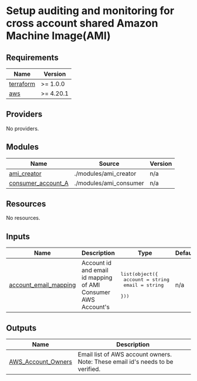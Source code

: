 # Setup auditing and monitoring for cross account shared Amazon Machine Image(AMI)
## Requirements

| Name | Version |
|------|---------|
| <a name="requirement_terraform"></a> [terraform](#requirement\_terraform) | >= 1.0.0 |
| <a name="requirement_aws"></a> [aws](#requirement\_aws) | >= 4.20.1 |

## Providers

No providers.

## Modules

| Name | Source | Version |
|------|--------|---------|
| <a name="module_ami_creator"></a> [ami\_creator](#module\_ami\_creator) | ./modules/ami_creator | n/a |
| <a name="module_consumer_account_A"></a> [consumer\_account\_A](#module\_consumer\_account\_A) | ./modules/ami_consumer | n/a |

## Resources

No resources.

## Inputs

| Name | Description | Type | Default | Required |
|------|-------------|------|---------|:--------:|
| <a name="input_account_email_mapping"></a> [account\_email\_mapping](#input\_account\_email\_mapping) | Account id and email id mapping of AMI Consumer AWS Account's | <pre>list(object({<br>    account = string<br>    email   = string<br>  }))</pre> | n/a | yes |

## Outputs

| Name | Description |
|------|-------------|
| <a name="output_AWS_Account_Owners"></a> [AWS\_Account\_Owners](#output\_AWS\_Account\_Owners) | Email list of AWS account owners. Note: These email id's needs to be verified. |